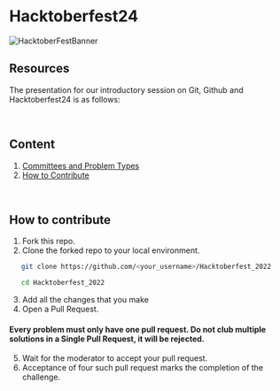 # Hacktoberfest24
![HacktoberFestBanner](assets/hacktober_banner.png)

## Resources
The presentation for our introductory session on Git, Github and Hacktoberfest24 is as follows:

<br>

## Content
1. [Committees and Problem Types](#committees-and-problem-types)
2. [How to Contribute](#how-to-contribute)
<br>

## How to contribute

1. Fork this repo.
2. Clone the forked repo to your local environment.
```bash
   git clone https://github.com/<your_username>/Hacktoberfest_2022
   ```
```bash
   cd Hacktoberfest_2022
   ```
3. Add all the changes that you make
4. Open a Pull Request.
#### Every problem must only have one pull request. Do not club multiple solutions in a Single Pull Request, it will be rejected.

   
5. Wait for the moderator to accept your pull request.
6. Acceptance of four such pull request marks the completion of the challenge.





